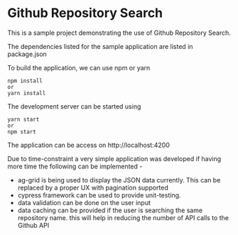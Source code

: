 # Github Repository Search

This is a sample project demonstrating the use of Github Repository Search.

The dependencies listed for the sample application are listed in package.json

To build the application, we can use npm or yarn

``` 
npm install 
or
yarn install
```

The development server can be started using 

``` 
yarn start 
or
npm start
```

The application can be access on http://localhost:4200

Due to time-constraint a very simple application was developed if having more time the following can be implemented - 

* ag-grid is being used to display the JSON data currently. This can be replaced by a proper UX with pagination supported
* cypress framework can be used to provide unit-testing.
* data validation can be done on the user input
* data caching can be provided if the user is searching the same repository name. this will help in reducing the number of API calls to the Github API

